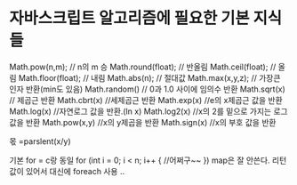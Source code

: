 # 자바스크립트 알고리즘에 필요한 기본 지식들

Math.pow(n,m); // n의 m 승
Math.round(float); // 반올림
Math.ceil(float); // 올림
Math.floor(float); // 내림
Math.abs(n); // 절대값
Math.max(x,y,z); // 가장큰 인자 반환(min도 있음)
Math.random() // 0과 1.0 사이에 임의수 반환
Math.sqrt(x) // 제곱근 반환
Math.cbrt(x) //세제곱근 반환
Math.exp(x) //e의 x제곱근 값을 반환
Math.log(x) //자연로그 값을 반환.(ln x)
Math.log2(x) //x의 2를 밑으로 가지는 로그 값을 반환
Math.pow(x,y) //x의 y제곱을 반환
Math.sign(x) //x의 부호 값을 반환

몫 =parslent(x/y)

기본 for = c랑 동일
for (int i = 0; i < n; i++ {
//어쩌구~~
})
map은 잘 안쓴다. 리턴값이 있어서 대신에 foreach 사용
..